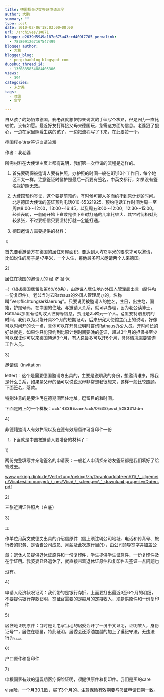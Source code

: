 ```yaml
---
title: 德国探亲访友签证申请流程
author: 大鹏
summary: ""
type: post
date: 2010-02-06T18:03:00+00:00
url: /archives/10871
blogger_e2639d5949a187e675a43ccd40917705_permalink:
  - 7878091267167547499
blogger_author:
  - 大鹏
blogger_blog:
  - pengzhaoblog.blogspot.com
duoshuo_thread_id:
  - 1360835854884405306
views:
  - 390
categories:
  - 未分类
tags:
  - 德国
  - 留学

---
```

自从孩子的奶奶来德国，我老婆就想把探亲访友的手续写个攻略，但是因为一直比较忙，没有如愿。最近好友打算接父母来德国玩，急需这方面的信息。老婆狠了狠心，一边在家里照看生病的孩子，一边把流程写了下来，在此要赞一个。

德国探亲访友签证申请流程

作者：我老婆

所需材料在大使馆主页上都有说明，我们第一次申请的流程是这样的。

  1. 首先要确保被邀请人要有护照，办护照的时间一般在8到10个工作日，每个地区不太一样。注意签证时候护照最后一页要有签名，中英文都行，如果没有签名视护照无效。

  2. 大使馆预约签证，这个要提前预约，有时候可能人多而约不到原计划的时间。北京德国大使馆的签证预约电话010-65321925，预约电话工作时间为周一至周四8:00～12:00，13:00～16:45，以及周五8:00～12:00，12:30～15:00。经验表明，一般刚开始上班或是快下班时打通的几率比较大，其它时间相对比较紧张，不过要相信只要坚持打就一定能打通。

  3. 德国邀请方需要提供的材料：

1）
  
首先要看邀请方在德国的居住房屋面积，要达到人均12平米的要求才可以邀请，比如说住的房子是47平米，一个人住，那他最多可以邀请两个人来德国。

2）
  
居住在德国的邀请人的 经 济 担 保
  
书（根据德国居留法第66/68条），由邀请人居住地的外国人管理局出具（原件和一份复印件）。老公当时去Rathaus的外国人管理局办的，名称叫“Verpflichtungserklaerung”。只要说明被邀请人的姓名，生日，出生地，国籍，护照号码，在中国的住址，与邀请人关系，就可以办理，因为老公读博士，Rathaus那里有他的收入住房等信息，费用是25欧元一个人。这里要特别说明的时间，我们以为只能开具3个月的短期证明，后来研究大使馆主页上的说明，好像可以时间开的长一点，具体可以在开具证明时咨询Rathaus办公人员。开时间长的好处就是，如果你只能预约到比原计划时间要晚的签证，超过3个月的担保书至少可以保证你可以来德国待满3个月，有人说最多可以开6个月，具体情况需要咨询工作人员。

3）
  
邀请信（invitation
  
letter）：这个是需要德国邀请方出具的，主要是说明我的身份，想邀请谁来，跟我是什么关系，如果是父母的话可以说说父母非常想我很想来，这样一般比较照顾。下面签名，落款。
  
特别注意的是要注明在德期间居住地址，逗留目的和时间。

下面是网上的一个模板：ask.148365.com/ask/0/538/post_538331.htm

4）
  
非德籍邀请人有效护照以及在德有效居留许可复印件一份

  1. 下面就是中国被邀请人要准备的材料了：

1）
  
两份完整填写并亲笔签名的申请表：一般老人申请探亲访友签证都是我们填好了给寄过去。

www.peking.diplo.de/Vertretung/peking/zh/Downloaddateien/01\_\_allgemein/Visabestimmungen\_\_neu/Visa\_\_schengen\_\_download,property=Daten.pdf

2）
  
三张近期证件照片（白底）

3）
  
工
  
作单位用英文或德文出具的介绍信原件（信上须注明公司地址、电话和传真号、旅行者的职务、是否该公司成员、月薪及此次旅行目的），由公司领导签字并加盖公
  
章；退休人员提供退休证原件和一份复印件，学生提供学生证原件、一份复印件及在学证明。我婆婆已经退休了，就直接带着退休证原件和复印件去签证一点问题也
  
没有。

4）
  
申请人经济状况证明：我们带的是银行存折，上面要打出最近3至6个月的明细，不要提供银行存款证明，签证官需要的是每月的定期收入，须提供原件和一份复印件

5）
  
居住地证明原件：当时是让老家当地的居委会开了一份中文证明，证明某人，身份证号**，居住在哪里，特此证明。居委会还添油加醋的加上了遵纪守法，无违法行为。。。。

6）
  
户口原件和复印件

7）
  
申根国家有效的逗留期医疗保险证明，须提供原件和复印件。我们是买的care
  
visa险，一个月30几欧，买了3个月的。注意保险有效期要与签证申请日期一致。
